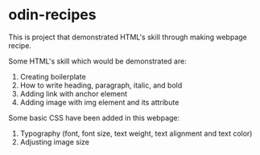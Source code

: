 # odin-recipes

This is project that demonstrated HTML's skill through making webpage recipe.

Some HTML's skill which would be demonstrated are:
1. Creating boilerplate
2. How to write heading, paragraph, italic, and bold
3. Adding link with anchor element
4. Adding image with img element and its attribute

Some basic CSS have been added in this webpage:
1. Typography (font, font size, text weight, text alignment and text color)
2. Adjusting image size
